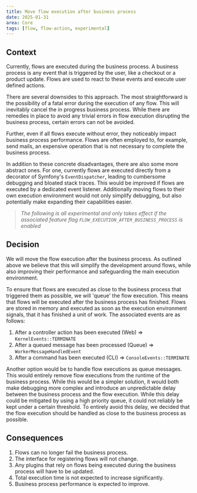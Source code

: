 ```yaml
---
title: Move flow execution after business process
date: 2025-01-31
area: Core
tags: [flow, flow-action, experimental]
---
```


## Context

Currently, flows are executed during the business process. A business
process is any event that is triggered by the user, like a checkout or
a product update. Flows are used to react to these events and execute user defined actions.

There are several downsides to this approach. The most straightforward is the possibility of a fatal error during
the execution of any flow. This will inevitably cancel the in progress business process. While there are remedies in place
to avoid any trivial errors in flow execution disrupting the business process, certain errors can not be avoided.

Further, even if all flows execute without error, they noticeably impact business process performance. Flows are often 
employed to, for example, send mails, an expensive operation that is not necessary to complete the business process.

In addition to these concrete disadvantages, there are also some more abstract ones. For one, currently flows are executed directly
from a decorator of Symfony's `EventDispatcher`, leading to cumbersome debugging and bloated stack traces. This would
be improved if flows are executed by a dedicated event listener. Additionally moving flows to their own execution
environment would not only simplify debugging, but also potentially make expanding their capabilities easier.

> *The following is all experimental and only takes effect if the associated feature flag `FLOW_EXECUTION_AFTER_BUSINESS_PROCESS` is enabled*

## Decision


We will move the flow execution after the business process. As outlined above we believe that this will simplify the
development around flows, while also improving their performance and safeguarding the main execution environment.

To ensure that flows are executed as close to the business process that triggered them as possible, we will
'queue' the flow execution. This means that flows will be executed after the business process has finished.
Flows are stored in memory and executed as soon as the execution environment signals, that it has
finished a unit of work. The associated events are as follows:

1. After a controller action has been executed (Web) => `KernelEvents::TERMINATE`
2. After a queued message has been processed (Queue) => `WorkerMessageHandledEvent`
3. After a command has been executed (CLI) => `ConsoleEvents::TERMINATE`

Another option would be to handle flow executions as queue messages. This would entirely remove
flow executions from the runtime of the business process. While this would be a simpler solution,
it would both make debugging more complex and introduce an unpredictable delay between the business
process and the flow execution. While this delay could be mitigated by using a high priority queue,
it could not reliably be kept under a certain threshold. To entirely avoid this delay, we decided
that the flow execution should be handled as close to the business process as possible.

## Consequences

1. Flows can no longer fail the business process.
2. The interface for registering flows will not change.
3. Any plugins that rely on flows being executed during the business process will have to be updated.
4. Total execution time is not expected to increase significantly.
5. Business process performance is expected to improve.
